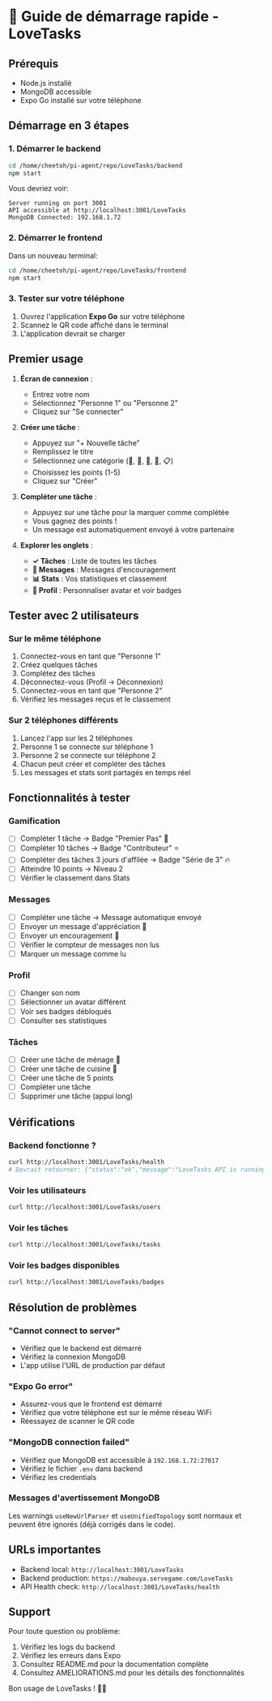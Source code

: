 # 🚀 Guide de démarrage rapide - LoveTasks

## Prérequis
- Node.js installé
- MongoDB accessible
- Expo Go installé sur votre téléphone

## Démarrage en 3 étapes

### 1. Démarrer le backend
```bash
cd /home/cheetoh/pi-agent/repo/LoveTasks/backend
npm start
```

Vous devriez voir:
```
Server running on port 3001
API accessible at http://localhost:3001/LoveTasks
MongoDB Connected: 192.168.1.72
```

### 2. Démarrer le frontend
Dans un nouveau terminal:
```bash
cd /home/cheetoh/pi-agent/repo/LoveTasks/frontend
npm start
```

### 3. Tester sur votre téléphone
1. Ouvrez l'application **Expo Go** sur votre téléphone
2. Scannez le QR code affiché dans le terminal
3. L'application devrait se charger

## Premier usage

1. **Écran de connexion** :
   - Entrez votre nom
   - Sélectionnez "Personne 1" ou "Personne 2"
   - Cliquez sur "Se connecter"

2. **Créer une tâche** :
   - Appuyez sur "+ Nouvelle tâche"
   - Remplissez le titre
   - Sélectionnez une catégorie (🧹, 🍳, 🛒, 🔧, 📋)
   - Choisissez les points (1-5)
   - Cliquez sur "Créer"

3. **Compléter une tâche** :
   - Appuyez sur une tâche pour la marquer comme complétée
   - Vous gagnez des points !
   - Un message est automatiquement envoyé à votre partenaire

4. **Explorer les onglets** :
   - **✓ Tâches** : Liste de toutes les tâches
   - **💌 Messages** : Messages d'encouragement
   - **📊 Stats** : Vos statistiques et classement
   - **👤 Profil** : Personnaliser avatar et voir badges

## Tester avec 2 utilisateurs

### Sur le même téléphone
1. Connectez-vous en tant que "Personne 1"
2. Créez quelques tâches
3. Complétez des tâches
4. Déconnectez-vous (Profil → Déconnexion)
5. Connectez-vous en tant que "Personne 2"
6. Vérifiez les messages reçus et le classement

### Sur 2 téléphones différents
1. Lancez l'app sur les 2 téléphones
2. Personne 1 se connecte sur téléphone 1
3. Personne 2 se connecte sur téléphone 2
4. Chacun peut créer et compléter des tâches
5. Les messages et stats sont partagés en temps réel

## Fonctionnalités à tester

### Gamification
- [ ] Compléter 1 tâche → Badge "Premier Pas" 🎯
- [ ] Compléter 10 tâches → Badge "Contributeur" ⭐
- [ ] Compléter des tâches 3 jours d'affilée → Badge "Série de 3" 🔥
- [ ] Atteindre 10 points → Niveau 2
- [ ] Vérifier le classement dans Stats

### Messages
- [ ] Compléter une tâche → Message automatique envoyé
- [ ] Envoyer un message d'appréciation 💖
- [ ] Envoyer un encouragement 💪
- [ ] Vérifier le compteur de messages non lus
- [ ] Marquer un message comme lu

### Profil
- [ ] Changer son nom
- [ ] Sélectionner un avatar différent
- [ ] Voir ses badges débloqués
- [ ] Consulter ses statistiques

### Tâches
- [ ] Créer une tâche de ménage 🧹
- [ ] Créer une tâche de cuisine 🍳
- [ ] Créer une tâche de 5 points
- [ ] Compléter une tâche
- [ ] Supprimer une tâche (appui long)

## Vérifications

### Backend fonctionne ?
```bash
curl http://localhost:3001/LoveTasks/health
# Devrait retourner: {"status":"ok","message":"LoveTasks API is running"}
```

### Voir les utilisateurs
```bash
curl http://localhost:3001/LoveTasks/users
```

### Voir les tâches
```bash
curl http://localhost:3001/LoveTasks/tasks
```

### Voir les badges disponibles
```bash
curl http://localhost:3001/LoveTasks/badges
```

## Résolution de problèmes

### "Cannot connect to server"
- Vérifiez que le backend est démarré
- Vérifiez la connexion MongoDB
- L'app utilise l'URL de production par défaut

### "Expo Go error"
- Assurez-vous que le frontend est démarré
- Vérifiez que votre téléphone est sur le même réseau WiFi
- Réessayez de scanner le QR code

### "MongoDB connection failed"
- Vérifiez que MongoDB est accessible à `192.168.1.72:27017`
- Vérifiez le fichier `.env` dans backend
- Vérifiez les credentials

### Messages d'avertissement MongoDB
Les warnings `useNewUrlParser` et `useUnifiedTopology` sont normaux et peuvent être ignorés (déjà corrigés dans le code).

## URLs importantes

- Backend local: `http://localhost:3001/LoveTasks`
- Backend production: `https://mabouya.servegame.com/LoveTasks`
- API Health check: `http://localhost:3001/LoveTasks/health`

## Support

Pour toute question ou problème:
1. Vérifiez les logs du backend
2. Vérifiez les erreurs dans Expo
3. Consultez README.md pour la documentation complète
4. Consultez AMELIORATIONS.md pour les détails des fonctionnalités

Bon usage de LoveTasks ! 💑✨

